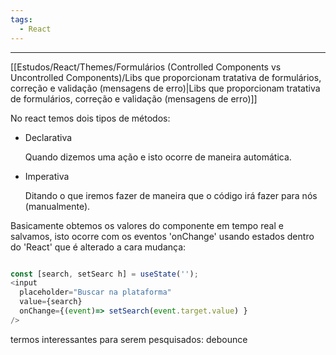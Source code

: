 ```yaml
---
tags:
  - React
---
```

---

[[Estudos/React/Themes/Formulários (Controlled Components vs Uncontrolled Components)/Libs que proporcionam tratativa de formulários, correção e validação (mensagens de erro)|Libs que proporcionam tratativa de formulários, correção e validação (mensagens de erro)]]

No react temos dois tipos de métodos:

- Declarativa
    
    Quando dizemos uma ação e isto ocorre de maneira automática.
    
- Imperativa
    
    Ditando o que iremos fazer de maneira que o código irá fazer para nós (manualmente).
    

  

  

Basicamente obtemos os valores do componente em tempo real e salvamos, isto ocorre com os eventos 'onChange' usando estados dentro do 'React' que é alterado a cara mudança:

```JavaScript

const [search, setSearc h] = useState('');
<input
  placeholder="Buscar na plataforma"
  value={search}
  onChange={(event)=> setSearch(event.target.value) }
/>
```

termos interessantes para serem pesquisados: debounce